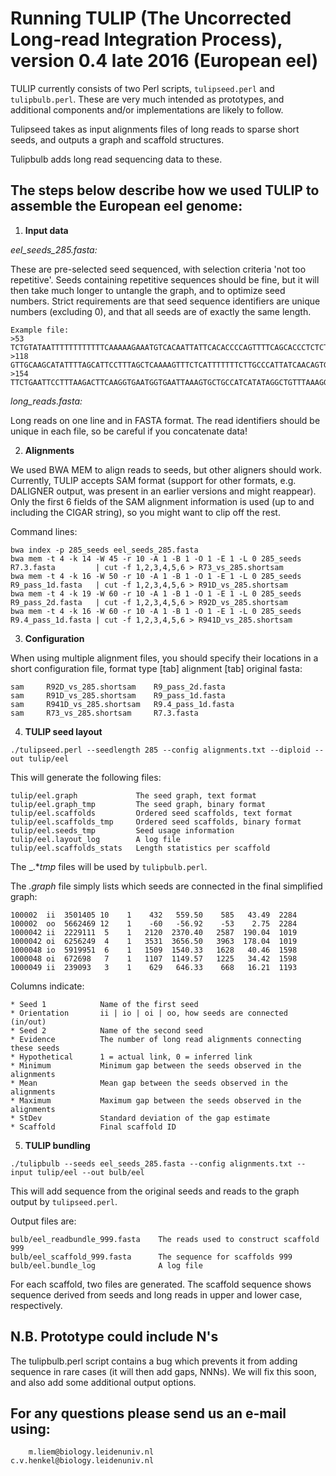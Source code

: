 # Running TULIP (The Uncorrected Long-read Integration Process), version 0.4 late 2016 (European eel)

TULIP currently consists of two Perl scripts, `tulipseed.perl` and `tulipbulb.perl`. These are very much intended as prototypes, and additional components and/or implementations are likely to follow.

Tulipseed takes as input alignments files of long reads to sparse short seeds, and outputs a graph and scaffold structures.

Tulipbulb adds long read sequencing data to these.

## The steps below describe how we used TULIP to assemble the European eel genome:

1. **Input data**


  _eel_seeds_285.fasta:_
  
  These are pre-selected seed sequenced, with selection criteria 'not too repetitive'. Seeds containing repetitive sequences should be fine, but it will then take much longer to untangle the graph, and to optimize seed numbers. Strict requirements are that seed sequence identifiers are unique numbers (excluding 0), and that all seeds are of exactly the same length.

  ```
Example file:
>53
TCTGTATAATTTTTTTTTTTTCAAAAAGAAATGTCACAATTATTCACACCCCAGTTTTCAGCACCCTCTCTTAACAAGGACATTCTTCTGTAATATTTTATGAGATAGATGGACACATCCTTGTCCATTCTTGCATACACCATCTTTCTAAATTTTCTACTGAAAATGTCCTCCTCAGTTCAAACCAGAAAATTTGGTTACATTCTGGAAACTTGAATATTGATCCAGAGACAAAAACAGCAAAACAGTAATTTTGTGGTAAATTAATCATTTATTGGTTGAGTT  
>118
GTTGCAAGCATATTTTAGCATTCCTTTAGCTCAAAAGTTTCTCATTTTTTTCTTGCCCATTATCAACAGTGACAAATTCTTCTGATATACATCTTTCTGATGTTTGTGGTTCCACATTGGCCTTCTCCTGCATTGTGGTATTTCTACTTTGTTTAGTTAATCAGCTGTTGAAATTAGCCTTTAGTCCCACAGGGAATTACAGGAATTGTGGTATACACTGTTATAAGCAATATACATTTTATTTTATGATACCTGCTAAAGAAGGTAATATGTCAGATGTTATAG  
>154
TTCTGAATTCCTTTAAGACTTCAAGGTGAATGGTGAATTAAAGTGCTGCCATCATATAGGCTGTTTAAAGGCAGTTTTAAATGATTTTATATATATTTTATATGATTACAGACAATGTGATTCATGAAGAAAATGTGGGCAGTCCTTTTCCCTGTAGCAAGGTCAGTAAAATAATAGTGACAGAATAATGTGCTTGACGTCTCTAATTTTACAATCTCATATACCACTGTATGCCTATGTGAGTCAAATATGATATAAAATTGAACATTATTATGTTTGTAATGG  
  ```
  _long_reads.fasta:_
  
  Long reads on one line and in FASTA format. The read identifiers should be unique in each file, so be careful if you concatenate data!


2. **Alignments**


  We used BWA MEM to align reads to seeds, but other aligners should work. Currently, TULIP accepts SAM format (support for other formats, e.g. DALIGNER output, was present in an earlier versions and might reappear). Only the first 6 fields of the SAM alignment information is used (up to and including the CIGAR string), so you might want to clip off the rest.

  Command lines:
  ```
bwa index -p 285_seeds eel_seeds_285.fasta
bwa mem -t 4 -k 14 -W 45 -r 10 -A 1 -B 1 -O 1 -E 1 -L 0 285_seeds R7.3.fasta         | cut -f 1,2,3,4,5,6 > R73_vs_285.shortsam
bwa mem -t 4 -k 16 -W 50 -r 10 -A 1 -B 1 -O 1 -E 1 -L 0 285_seeds R9_pass_1d.fasta   | cut -f 1,2,3,4,5,6 > R91D_vs_285.shortsam
bwa mem -t 4 -k 19 -W 60 -r 10 -A 1 -B 1 -O 1 -E 1 -L 0 285_seeds R9_pass_2d.fasta   | cut -f 1,2,3,4,5,6 > R92D_vs_285.shortsam
bwa mem -t 4 -k 16 -W 60 -r 10 -A 1 -B 1 -O 1 -E 1 -L 0 285_seeds R9.4_pass_1d.fasta | cut -f 1,2,3,4,5,6 > R941D_vs_285.shortsam
  ```

3. **Configuration**


  When using multiple alignment files, you should specify their locations in a short configuration file, format type [tab] alignment [tab] original fasta:
  ```
sam     R92D_vs_285.shortsam    R9_pass_2d.fasta
sam     R91D_vs_285.shortsam    R9_pass_1d.fasta
sam     R941D_vs_285.shortsam   R9.4_pass_1d.fasta
sam     R73_vs_285.shortsam     R7.3.fasta
  ```

4. **TULIP seed layout**

  ```
  ./tulipseed.perl --seedlength 285 --config alignments.txt --diploid --out tulip/eel
  ```
  
  This will generate the following files:
  
  ```
tulip/eel.graph             The seed graph, text format
tulip/eel.graph_tmp         The seed graph, binary format
tulip/eel.scaffolds         Ordered seed scaffolds, text format
tulip/eel.scaffolds_tmp     Ordered seed scaffolds, binary format
tulip/eel.seeds_tmp         Seed usage information
tulip/eel.layout_log        A log file
tulip/eel.scaffolds_stats   Length statistics per scaffold
  ```
  The _.*_tmp_ files will be used by `tulipbulb.perl`.
  
  The _.graph_ file simply lists which seeds are connected in the final simplified graph:
  
  ```
  100002  ii  3501405 10    1    432   559.50    585   43.49  2284
  100002  oo  5662469 12    1    -60   -56.92    -53    2.75  2284
  1000042 ii  2229111  5    1   2120  2370.40   2587  190.04  1019
  1000042 oi  6256249  4    1   3531  3656.50   3963  178.04  1019
  1000048 io  5919951  6    1   1509  1540.33   1628   40.46  1598
  1000048 oi  672698   7    1   1107  1149.57   1225   34.42  1598
  1000049 ii  239093   3    1    629   646.33    668   16.21  1193
  ```

  Columns indicate:
  
  ```
* Seed 1            Name of the first seed
* Orientation       ii | io | oi | oo, how seeds are connected (in/out)
* Seed 2            Name of the second seed
* Evidence          The number of long read alignments connecting these seeds
* Hypothetical      1 = actual link, 0 = inferred link
* Minimum           Minimum gap between the seeds observed in the alignments
* Mean              Mean gap between the seeds observed in the alignments
* Maximum           Maximum gap between the seeds observed in the alignments
* StDev             Standard deviation of the gap estimate
* Scaffold          Final scaffold ID
  ```

5. **TULIP bundling**
  ```
  ./tulipbulb --seeds eel_seeds_285.fasta --config alignments.txt --input tulip/eel --out bulb/eel
  ```

  This will add sequence from the original seeds and reads to the graph output by `tulipseed.perl`.

  Output files are:
  ```
  bulb/eel_readbundle_999.fasta    The reads used to construct scaffold 999
  bulb/eel_scaffold_999.fasta      The sequence for scaffolds 999
  bulb/eel.bundle_log              A log file
  ```
  
  For each scaffold, two files are generated. The scaffold sequence shows sequence derived from seeds and long reads in upper and lower case, respectively.


## N.B. Prototype could include N's
The tulipbulb.perl script contains a bug which prevents it from adding sequence in rare cases (it will then add gaps, NNNs). We will fix this soon, and also add some additional output options.

## For any questions please send us an e-mail using:
```
    m.liem@biology.leidenuniv.nl
c.v.henkel@biology.leidenuniv.nl
```
